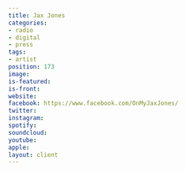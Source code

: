 ```yaml
---
title: Jax Jones
categories:
- radio
- digital
- press
tags:
- artist
position: 173
image: 
is-featured: 
is-front: 
website: 
facebook: https://www.facebook.com/OnMyJaxJones/
twitter: 
instagram: 
spotify: 
soundcloud: 
youtube: 
apple: 
layout: client
---
```


